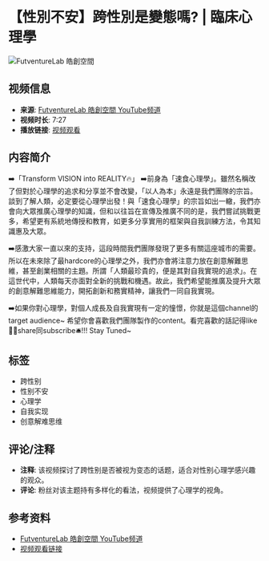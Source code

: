 # 【性別不安】跨性別是變態嗎? | 臨床心理學

![FutventureLab 皓創空間](https://i.ytimg.com/an/UTAmrPxbONqfA9R7oBz0sg/featured_channel.jpg?v=663f83fb)

## 视频信息

- **来源**: [FutventureLab 皓創空間 YouTube频道](https://www.youtube.com/channel/UCUTAmrPxbONqfA9R7oBz0sg)  
- **视频时长**: 7:27  
- **播放链接**: [视频观看](https://www.youtube.com/watch?v=CEzGJlnTvNI)

## 内容简介

➡️「Transform VISION into REALITY🔥」 ➡️前身為「速食心理學」。雖然名稱改了但對於心理學的追求和分享並不會改變，「以人為本」永遠是我們團隊的宗旨。談到了解人類，必定要從心理學出發！與「速食心理學」的宗旨如出一轍，我們亦會向大眾推廣心理學的知識，但和以往旨在宣傳及推廣不同的是，我們嘗試挑戰更多，希望更有系統地傳授和教育，如更多分享實用的框架與自我訓練方法，令其知識惠及大眾。 

➡️感激大家一直以來的支持，這段時間我們團隊發現了更多有關這座城市的需要。所以在未來除了最hardcore的心理學之外，我們亦會將注意力放在創意解難思維，甚至創業相關的主題。所謂「人類最珍貴的，便是其對自我實現的追求」。在這世代中，人類每天亦面對全新的挑戰和機遇。故此，我們希望能推廣及提升大眾的創意解難思維能力，開拓創新和務實精神，讓我們一同自我實現。 

➡️如果你對心理學，對個人成長及自我實現有一定的憧憬，你就是這個channel的target audience~ 希望你會喜歡我們團隊製作的content。看完喜歡的話記得like👍🏻share同subscribe🛎️!!! Stay Tuned~

## 标签

- 跨性别
- 性别不安
- 心理学
- 自我实现
- 创意解难思维

## 评论/注释

- **注释**: 该视频探讨了跨性别是否被视为变态的话题，适合对性别心理学感兴趣的观众。
- **评论**: 粉丝对该主题持有多样化的看法，视频提供了心理学的视角。 

## 参考资料

- [FutventureLab 皓創空間 YouTube频道](https://www.youtube.com/channel/UCUTAmrPxbONqfA9R7oBz0sg) 
- [视频观看链接](https://www.youtube.com/watch?v=CEzGJlnTvNI)